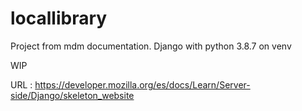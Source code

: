# locallibrary

Project from mdm documentation. Django with python 3.8.7 on venv 

WIP

URL : https://developer.mozilla.org/es/docs/Learn/Server-side/Django/skeleton_website
